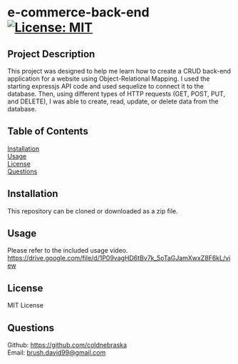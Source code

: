 # e-commerce-back-end [![License: MIT](https://img.shields.io/badge/License-MIT-yellow.svg)](https://opensource.org/licenses/MIT) 

## Project Description
This project was designed to help me learn how to create a CRUD back-end application for a website using Object-Relational Mapping. I used the starting expressjs API code and used sequelize to connect it to the database. Then, using different types of HTTP requests (GET, POST, PUT, and DELETE), I was able to create, read, update, or delete data from the database.

## Table of Contents
[Installation](#installation)  
[Usage](#usage)   
[License](#license)  
[Questions](#questions)  

## Installation
This repository can be cloned or downloaded as a zip file.

## Usage
Please refer to the included usage video.  
https://drive.google.com/file/d/1P09vagHD6tBv7k_5oTaGJamXwxZ8F6kL/view

## License
MIT License

## Questions
Github: https://github.com/coldnebraska  
Email: brush.david99@gmail.com
